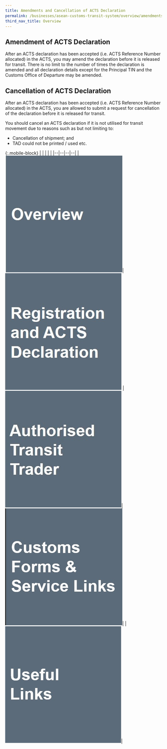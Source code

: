 ```yaml
---
title: Amendments and Cancellation of ACTS Declaration
permalink: /businesses/asean-customs-transit-system/overview/amendments-and-cancellation-of-ACTS-declaration
third_nav_title: Overview
---
```


## Amendment of ACTS Declaration
After an ACTS declaration has been accepted (i.e. ACTS Reference Number allocated) in the ACTS, you may amend the declaration before it is released for transit. There is no limit to the number of times the declaration is amended and all declaration details except for the Principal TIN and the Customs Office of Departure may be amended.

## Cancellation of ACTS Declaration 
After an ACTS declaration has been accepted (i.e. ACTS Reference Number allocated) in the ACTS, you are allowed to submit a request for cancellation of the declaration before it is released for transit.

You should cancel an ACTS declaration if it is not utilised for transit movement due to reasons such as but not limiting to:
  - Cancellation of shipment; and 
  - TAD could not be printed / used etc.

{:.mobile-block}
|  |  |  |  |
|--|--|--|--|
|[![](/images/ACTS/Overview.jpg)](/businesses/ASEAN-Customs-Transit-System/overview)|[![](/images/ACTS/Registration-and-ACTS-Declaration.jpg)](/businesses/ASEAN-Customs-Transit-System/Registration-and-ACTS-Declaration) |[![](/images/ACTS/ATT.jpg)](/businesses/asean-customs-transit-system/overview/att)|[![](/images/ACTS/Customs-Forms-&-Service-Links.jpg)](/eservices/customs-forms-and-service-links)|
| [![](/images/ACTS/Useful-Links.jpg)](/businesses/ASEAN-Customs-Transit-System/overview/useful-links)|  
